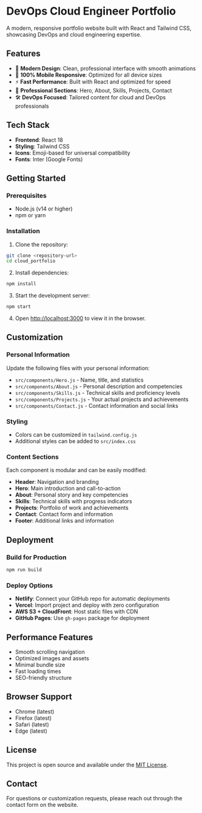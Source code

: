# DevOps Cloud Engineer Portfolio

A modern, responsive portfolio website built with React and Tailwind CSS, showcasing DevOps and cloud engineering expertise.

## Features

- 🎨 **Modern Design**: Clean, professional interface with smooth animations
- 📱 **100% Mobile Responsive**: Optimized for all device sizes
- ⚡ **Fast Performance**: Built with React and optimized for speed
- 🎯 **Professional Sections**: Hero, About, Skills, Projects, Contact
- 🛠️ **DevOps Focused**: Tailored content for cloud and DevOps professionals

## Tech Stack

- **Frontend**: React 18
- **Styling**: Tailwind CSS
- **Icons**: Emoji-based for universal compatibility
- **Fonts**: Inter (Google Fonts)

## Getting Started

### Prerequisites

- Node.js (v14 or higher)
- npm or yarn

### Installation

1. Clone the repository:
```bash
git clone <repository-url>
cd cloud_portfolio
```

2. Install dependencies:
```bash
npm install
```

3. Start the development server:
```bash
npm start
```

4. Open [http://localhost:3000](http://localhost:3000) to view it in the browser.

## Customization

### Personal Information
Update the following files with your personal information:
- `src/components/Hero.js` - Name, title, and statistics
- `src/components/About.js` - Personal description and competencies
- `src/components/Skills.js` - Technical skills and proficiency levels
- `src/components/Projects.js` - Your actual projects and achievements
- `src/components/Contact.js` - Contact information and social links

### Styling
- Colors can be customized in `tailwind.config.js`
- Additional styles can be added to `src/index.css`

### Content Sections
Each component is modular and can be easily modified:
- **Header**: Navigation and branding
- **Hero**: Main introduction and call-to-action
- **About**: Personal story and key competencies
- **Skills**: Technical skills with progress indicators
- **Projects**: Portfolio of work and achievements
- **Contact**: Contact form and information
- **Footer**: Additional links and information

## Deployment

### Build for Production
```bash
npm run build
```

### Deploy Options
- **Netlify**: Connect your GitHub repo for automatic deployments
- **Vercel**: Import project and deploy with zero configuration
- **AWS S3 + CloudFront**: Host static files with CDN
- **GitHub Pages**: Use `gh-pages` package for deployment

## Performance Features

- Smooth scrolling navigation
- Optimized images and assets
- Minimal bundle size
- Fast loading times
- SEO-friendly structure

## Browser Support

- Chrome (latest)
- Firefox (latest)
- Safari (latest)
- Edge (latest)

## License

This project is open source and available under the [MIT License](LICENSE).

## Contact

For questions or customization requests, please reach out through the contact form on the website.